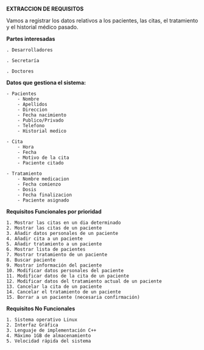 **EXTRACCION DE REQUISITOS**

Vamos a registrar los datos relativos a los pacientes, las citas, el tratamiento y el historial médico pasado.

**Partes interesadas**

	. Desarrolladores
	
	. Secretaría 

	. Doctores

**Datos que gestiona el sistema:**

	- Pacientes
		- Nombre
		- Apellidos
		- Direccion
		- Fecha nacimiento
		- Publico/Privado
		- Telefono
		- Historial medico

	- Cita
		- Hora
		- Fecha
		- Motivo de la cita
		- Paciente citado

	- Tratamiento
		- Nombre medicacion
		- Fecha comienzo
		- Dosis
		- Fecha finalizacion
		- Paciente asignado

**Requisitos Funcionales por prioridad**

	1. Mostrar las citas en un dia determinado
	2. Mostrar las citas de un paciente
	3. Añadir datos personales de un paciente
	4. Añadir cita a un paciente
	5. Añadir tratamiento a un paciente
	6. Mostrar lista de pacientes
	7. Mostrar tratamiento de un paciente
	8. Buscar paciente
	9. Mostrar información del paciente
	10. Modificar datos personales del paciente
	11. Modificar datos de la cita de un paciente
	12. Modificar datos del tratamiento actual de un paciente
	13. Cancelar la cita de un paciente
	14. Cancelar el tratamiento de un paciente
	15. Borrar a un paciente (necesaria confirmación)

**Requisitos No Funcionales**

	1. Sistema operativo Linux
	2. Interfaz Gráfica
	3. Lenguaje de implementación C++
	4. Máximo 1GB de almacenamiento
	5. Velocidad rápida del sistema

